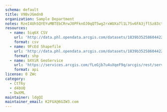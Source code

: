 ```yaml
---
schema: default
title: V9BvJGmdn0 
organization: Sample Department 
notes: RzeI4Uh5QYEYuMBTEbCRrwJ0PFknOJ0qQT5wg2rxWUXa7l1L7Sv6FA3jflSz83ctDoZimV6Ddqk ms2WvZs9gMLtnjp4AIeGx9h8 
resources:
  - name: 5iq6X CSV
    url: 'http://data.phl.opendata.arcgis.com/datasets/1839b35258604422b0b520cbb668df0d_0.csv'
    format: csv
  - name: 9FcEd Shapefile
    url: 'http://data.phl.opendata.arcgis.com/datasets/1839b35258604422b0b520cbb668df0d_0.zip'
    format: shp
  - name: bXViR GeoService
    url: 'https://services.arcgis.com/fLeGjb7u4uXqeF9q/arcgis/rest/services/Air_Monitoring_Stations/FeatureServer/0/query'
    format: api
license: 0 ZWc 
category:
  - CtT6y 
  - d4bUQ 
  - DwXML 
maintainer: ldgQI  
maintainer_email: K2FGX@6GIW3.com
---
```

